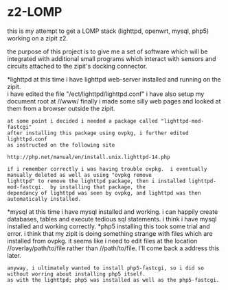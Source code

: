 # z2-LOMP
this is my attempt to get a LOMP stack (lighttpd, openwrt, mysql, php5) working on a zipit z2.

the purpose of this project is to give me a set of software which will be integrated with additional
small programs which interact with sensors and circuits attached to the zipit's docking connector.  

*lighttpd
    at this time i have lighttpd web-server installed and running on the zipit.  
    i have edited the file  "/ect/lighttpd/lighttpd.conf"
    i have also setup my document root at //www/
    finally i made some silly web pages and looked at them from a browser outside the zipit.
    
    at some point i decided i needed a package called "lighttpd-mod-fastcgi"
    after installing this package using ovpkg, i further edited lighttpd.conf 
    as instructed on the following site
    
    http://php.net/manual/en/install.unix.lighttpd-14.php
    
    if i remember correctly i was having trouble ovpkg.  i eventually manually deleted as well as using "ovpkg remove
    lighttpd" to remove the lighttpd package, then i installed lighttpd-mod-fastcgi.  by installing that package, the
    dependancy of lighttpd was seen by ovpkg, and lighttpd was then automatically installed.
*mysql
    at this time i have mysql installed and working.  i can happily create databases, tables and execute tedious sql
    statements.  i think i have mysql installed and working correctly.
*php5
    installing this took some trial and error.  i think that my zipit is doing something strange with files which are        installed from ovpkg.  it seems like i need to edit files at the location //overlay/path/to/file rather than             //path/to/file.  I'll come back a address this later.
    
    anyway, i ultimately wanted to install php5-fastcgi, so i did so without worring about installing php5 itself.
    as with the lighttpd; php5 was installed as well as the php5-fastcgi.
